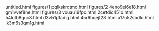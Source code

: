 untitled.html
figures/1
pqlkskrdtmo.html
figures/2
4eno9ei6e18.html
gm1vvef8ne.html
figures/3
vouau19fpc.html
2cetdic451o.html
54lotb8guc8.html
d3v51p1adig.html
45r6hqejt28.html
a17u52sbdlo.html
ik3m6s3qm1g.html